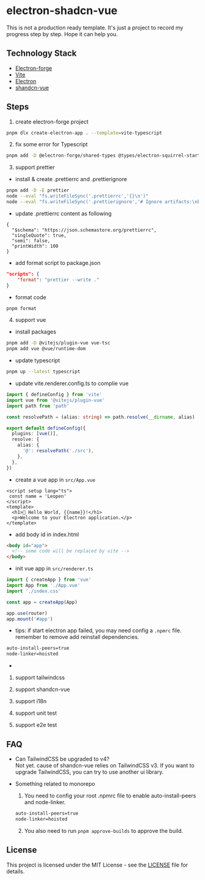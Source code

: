 # electron-shadcn-vue

This is not a production ready template. It's just a project to record my progress step by step. Hope it can help you.

## Technology Stack

- [Electron-forge](https://www.electronforge.io/)
- [Vite](https://vitejs.dev/)
- [Electron](https://www.electronjs.org/)
- [shandcn-vue](https://www.shadcn-vue.com/)

## Steps

1. create electron-forge project
```bash
pnpm dlx create-electron-app . --template=vite-typescript
```

2. fix some error for Typescript
```bash
pnpm add -D @electron-forge/shared-types @types/electron-squirrel-startup
```

3. support prettier
- install & create .prettierrc and .prettierignore
```bash
pnpm add -D -E prettier
node --eval "fs.writeFileSync('.prettierrc','{}\n')"
node --eval "fs.writeFileSync('.prettierignore','# Ignore artifacts:\nbuild\ncoverage\n')"
```
- update .prettierrc content as following
```.prettierrc
{
  "$schema": "https://json.schemastore.org/prettierrc",
  "singleQuote": true,
  "semi": false,
  "printWidth": 100
}
```
- add format script to package.json
```json
"scripts": {
    "format": "prettier --write ."
}
```
- format code
```bash
pnpm format
```

4. support vue
- install packages
```bash
pnpm add -D @vitejs/plugin-vue vue-tsc
pnpm add vue @vue/runtime-dom
```
- update typescript
```bash
pnpm up --latest typescript
```
- update vite.renderer.config.ts to complie vue
```ts
import { defineConfig } from 'vite'
import vue from '@vitejs/plugin-vue'
import path from 'path'

const resolvePath = (alias: string) => path.resolve(__dirname, alias)

export default defineConfig({
  plugins: [vue()],
  resolve: {
    alias: {
      '@': resolvePath('./src'),
    },
  },
})
```
- create a vue app in `src/App.vue`
```vue
<script setup lang="ts">
 const name = 'Leopen'
</script>
<template>
  <h1>💖 Hello World, {{name}}!</h1>
  <p>Welcome to your Electron application.</p>
</template>
```
- add body id in index.html
```html
<body id="app">
  <!-- some code will be replaced by vite -->
</body>
```
- init vue app in `src/renderer.ts`
```ts
import { createApp } from 'vue'
import App from './App.vue'
import './index.css'

const app = createApp(App)

app.use(router)
app.mount('#app')
```
- tips: if start electron app failed, you may need config a `.npmrc` file. remember to remove add reinstall dependencies.
```txt
auto-install-peers=true
node-linker=hoisted
```
- 

1. support tailwindcss

2. support shandcn-vue

3.  support i18n

4.  support unit test

5.  support e2e test

## FAQ

- Can TailwindCSS be upgraded to v4?  
  Not yet. cause of shandcn-vue relies on TailwindCSS v3. If you want to upgrade TailwindCSS, you can try to use another ui library.

- Something related to monorepo  
  1. You need to config your root .npmrc file to enable auto-install-peers and node-linker.
  ```txt
  auto-install-peers=true
  node-linker=hoisted
  ```
  2. You also need to run `pnpm approve-builds` to approve the build.

## License

This project is licensed under the MIT License - see the [LICENSE](https://github.com/leopen-hu/electron-shadcn-vue/blob/main/LICENSE) file for details.
